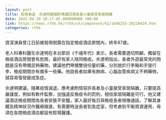 ```yaml
---
layout: post
title: 疫情漸退　佘達明建議酌情讓回港長者小童接受家居隔離
date: 2022-04-29 10:17:05.000000000 +08:00
link: https://news.rthk.hk/rthk/ch/component/k2/1646255-20220429.htm
categories: rthk
---
```


資深演員曾江日前被發現倒斃在指定檢疫酒店房間內，終年87歲。

老人科專科醫生佘達明在本台節目《千禧年代》表示，長者需要適切照顧，獨留在檢疫酒店房間會有危險，最好有家人陪同檢疫。佘達明指出，長者外遊最常見的問題是沒有帶備足夠藥物，建議他們帶備雙倍份量的藥，分別放於行李箱和手提行李，檢疫期間亦有備多一些藥。他說長者如果有肺病、心腦血管疾病又不夠藥物，就容易復發變成急症。

佘達明建議，隨著疫情減退，應考慮酌情容許長者及小童接受家居隔離，只要提高嚴謹度，例如有軟件監察，加強違反檢疫令的罰則，相信家居隔離是可行。他又建議酒店檢疫期間為長者安裝平安鐘，家人最好每日與檢疫長者視像通話，了解其身體及精神狀況作醫療跟進，有需要時送長者到急症室，但考慮到平衡資源運用，毋須在各間檢疫酒店都設有駐場醫護。
